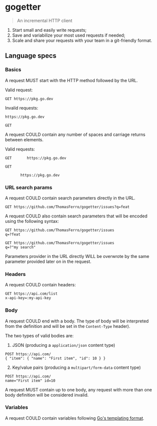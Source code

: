 # gogetter

> An incremental HTTP client 

1. Start small and easily write requests;
2. Save and variabilize your most used requests if needed;
3. Scale and share your requests with your team in a git-friendly format.

## Language specs

### Basics

A request MUST start with the HTTP method followed by the URL. 

Valid request:

```
GET https://pkg.go.dev
```

Invalid requests:

```
https://pkg.go.dev
```

```
GET
```

A request COULD contain any number of spaces and carriage returns between elements.

Valid requests:

```
GET       https://pkg.go.dev
```

```
GET

       https://pkg.go.dev
```

### URL search params

A request COULD contain search parameters directly in the URL.

```
GET https://github.com/ThomasFerro/gogetter/issues?q=feat
```

A request COULD also contain search parameters that will be encoded using the following syntax:

```
GET https://github.com/ThomasFerro/gogetter/issues
q=?feat
```

```
GET https://github.com/ThomasFerro/gogetter/issues
q=?"my search"
```

Parameters provider in the URL directly WILL be overwrote by the same parameter provided later on in the request.

### Headers

A request COULD contain headers:

```
GET https://api.com/list
x-api-key=:my-api-key
```

### Body

A request COULD end with a body. The type of body will be interpreted from the definition and will be set in the `Content-Type` header).

The two types of valid bodies are:

1. JSON (producing a `application/json` content type)
```
POST https://api.com/
{ "item": { "name": "First item", "id": 10 } }
```  
2. Key/value pairs (producing a `multipart/form-data` content type)
```
POST https://api.com/
name="First item" id=10
```  

A request MUST contain up to one body, any request with more than one body definition will be considered invalid.

### Variables

A request COULD contain variables following [Go's templating format](https://pkg.go.dev/text/template).

